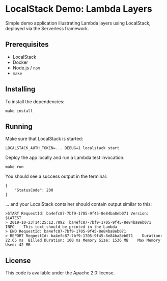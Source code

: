 # LocalStack Demo: Lambda Layers

Simple demo application illustrating Lambda layers using LocalStack, deployed via the Serverless framework.

## Prerequisites

* LocalStack
* Docker
* Node.js / `npm`
* `make`

## Installing

To install the dependencies:
```
make install
```

## Running

Make sure that LocalStack is started:
```
LOCALSTACK_AUTH_TOKEN=... DEBUG=1 localstack start
```

Deploy the app locally and run a Lambda test invocation:
```
make run
```

You should see a success output in the terminal:
```
{
    "StatusCode": 200
}
```

... and your LocalStack container should contain output similar to this:
```
>START RequestId: ba4efc87-7bf9-1705-9f45-8e84ba8eb071 Version: $LATEST
> 2019-10-23T14:25:12.709Z	ba4efc87-7bf9-1705-9f45-8e84ba8eb071	INFO	This text should be printed in the Lambda
> END RequestId: ba4efc87-7bf9-1705-9f45-8e84ba8eb071
> REPORT RequestId: ba4efc87-7bf9-1705-9f45-8e84ba8eb071	Duration: 22.65 ms	Billed Duration: 100 ms	Memory Size: 1536 MB	Max Memory Used: 42 MB
```

## License

This code is available under the Apache 2.0 license.
